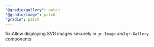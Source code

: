 ```yaml
---
"@gradio/gallery": patch
"@gradio/image": patch
"gradio": patch
---
```


fix:Allow displaying SVG images securely in `gr.Image` and `gr.Gallery` components
